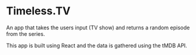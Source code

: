 # Timeless.TV
An app that takes the users input (TV show) and returns a random episode from the series.

This app is built using React and the data is gathered using the tMDB API.
